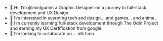 - 👋 Hi, I’m @mintgumm a Graphic Designer on a journey to full-stack development and UX Design
- 👀 I’m interested in everyting tech and design... and games... and anime.. 
- 🌱 I’m currently learning full-stack development through The Odin Project and earning my UX Certification from google.
- 💞️ I’m looking to collaborate on ... idk hmu

<!---
mintgumm/mintgumm is a ✨ special ✨ repository because its `README.md` (this file) appears on your GitHub profile.
You can click the Preview link to take a look at your changes.
--->
